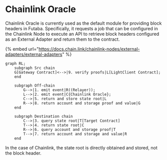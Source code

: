 # Chainlink Oracle

Chainlink Oracle is currently used as the default module for providing block headers in Futaba. Specifically, it requests a job that can be configured in the Chainlink Node to execute an API to retrieve block headers configured as an External Adapter and return them to the contract.

{% embed url="https://docs.chain.link/chainlink-nodes/external-adapters/external-adapters" %}

```mermaid
graph RL;
	subgraph Src chain
    G[Gateway Contract]<-->|9. verify proofs|L[LightClient Contract];
	end

	subgraph Off-chain
		G-->|1. emit event|R((Relayer));
		L-->|2. emit event|C{Chainlink Oracle};
		C-->|5. return and store state root|L
		R-->|8. return account and storage proof and value|G
	end

	subgraph Destination chain
		C-->|3. query state root|T[Target Contract]
		T-->|4. return state root|C
		R-->|6. query account and storage proof|T
		T-->|7. return account and storage and value|R
	end
```

In the case of Chainlink, the state root is directly obtained and stored, not the block header.
